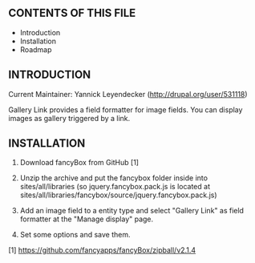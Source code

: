 CONTENTS OF THIS FILE
---------------------

 * Introduction
 * Installation
 * Roadmap


INTRODUCTION
------------

Current Maintainer: Yannick Leyendecker (http://drupal.org/user/531118)

Gallery Link provides a field formatter for image fields.
You can display images as gallery triggered by a link.


INSTALLATION
------------

1. Download fancyBox from GitHub [1]

2. Unzip the archive and put the fancybox folder inside into sites/all/libraries
   (so jquery.fancybox.pack.js is located at
   sites/all/libraries/fancybox/source/jquery.fancybox.pack.js)

3. Add an image field to a entity type and select "Gallery Link" as
   field formatter at the "Manage display" page.

4. Set some options and save them.


[1] https://github.com/fancyapps/fancyBox/zipball/v2.1.4
